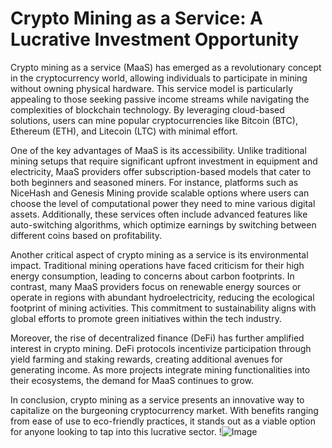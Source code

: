 # Crypto Mining as a Service: A Lucrative Investment Opportunity

Crypto mining as a service (MaaS) has emerged as a revolutionary concept in the cryptocurrency world, allowing individuals to participate in mining without owning physical hardware. This service model is particularly appealing to those seeking passive income streams while navigating the complexities of blockchain technology. By leveraging cloud-based solutions, users can mine popular cryptocurrencies like Bitcoin (BTC), Ethereum (ETH), and Litecoin (LTC) with minimal effort.

One of the key advantages of MaaS is its accessibility. Unlike traditional mining setups that require significant upfront investment in equipment and electricity, MaaS providers offer subscription-based models that cater to both beginners and seasoned miners. For instance, platforms such as NiceHash and Genesis Mining provide scalable options where users can choose the level of computational power they need to mine various digital assets. Additionally, these services often include advanced features like auto-switching algorithms, which optimize earnings by switching between different coins based on profitability.

Another critical aspect of crypto mining as a service is its environmental impact. Traditional mining operations have faced criticism for their high energy consumption, leading to concerns about carbon footprints. In contrast, many MaaS providers focus on renewable energy sources or operate in regions with abundant hydroelectricity, reducing the ecological footprint of mining activities. This commitment to sustainability aligns with global efforts to promote green initiatives within the tech industry.

Moreover, the rise of decentralized finance (DeFi) has further amplified interest in crypto mining. DeFi protocols incentivize participation through yield farming and staking rewards, creating additional avenues for generating income. As more projects integrate mining functionalities into their ecosystems, the demand for MaaS continues to grow. 

In conclusion, crypto mining as a service presents an innovative way to capitalize on the burgeoning cryptocurrency market. With benefits ranging from ease of use to eco-friendly practices, it stands out as a viable option for anyone looking to tap into this lucrative sector. !![Image](https://github.com/user-attachments/assets/3be06921-4469-491d-bd37-5f14c53422b7)